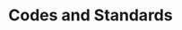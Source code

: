 ---
layout: ee
title: Codes and Standards
prev_section: home
next_section: installation
permalink: /ee/pa-codes/
---